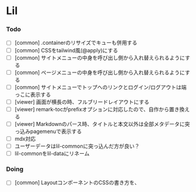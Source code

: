 # Lil

### Todo

- [ ] [common] .containerのリサイズでキューも併用する  
- [ ] [common] CSSをtailwind風(@apply)にする  
- [ ] [common] サイトメニューの中身を呼び出し側から入れ替えられるようにする  
- [ ] [common] ページメニューの中身を呼び出し側から入れ替えられるようにする  
- [ ] [common] サイトメニューでトップへのリンクとログイン/ログアウトは端っこに表示する  
- [ ] [viewer] 画面が横長の時、フルブリードレイアウトにする  
- [ ] [viewer] remark-tocがprefixオプションに対応したので、自作から置き換える  
- [ ] [viewer] Markdownのパース時、タイトルと本文以外は全部メタデータに突っ込みpagemenuで表示する  
- [ ] mdx対応  
- [ ] ユーザーデータはlil-commonに突っ込んだ方が良い？  
- [ ] lil-commonをlil-dataにリネーム  

### Doing

- [ ] [common] LayoutコンポーネントのCSSの書き方を、<style jsx>ベタ書きからcss``を使うように変更  

### Done

- [ ] Next.jsをv9からv10にアップデート  
- [ ] Tailwind CSSを導入  
- [ ] remixiconを導入  
- [ ] .navbarと.toolbarを.sitemenuと.pagemenuにリネーム  
- [ ] lil-proxyを廃止してapi/index.tsをlil-editorに移す  
- [ ] [editor] lib/*を/に移動する  
- [ ] [viewer/editor] iOS Safariでスクロールしても.containerの高さが狂わないようにする  
- [ ] [editor/viewer] 共通コンポーネントをlil-commonに置く  
- [ ] [common] Layoutのサイトメニューを別のコンポーネントに切り出し  
- [ ] [common] Layoutのページメニューを別のコンポーネントに切り出し  
- [ ] [common] .sitemenu-iconと.pagemenu-iconをグローバルから各コンポーネントに移動する  
- [ ] [common] resizeイベントで.containerの高さを変更する関数で、幅も変更するようにする  

